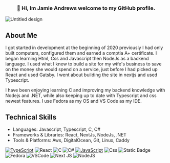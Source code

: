 
<h3 align="center" > 👋 Hi, Im Jamie Andrews welcome to my GitHub profile.</h3>

![Untitled design](https://github.com/user-attachments/assets/7ab24983-1b2a-4511-baae-6468021da1bf)

## About Me
I got started in development at the beginning of 2020 previously I had only built computers, configured them and earned a comptia A+ certificate. I began learning Html, Css and Javascript then NodeJs as a backend language. I used what I knew to build a site for my wife's business to save on the money she would spend on a service, just before I had picked up React and used Gatsby. I went about building the site in nextjs and used Typescript.

I have been enjoying learning C and improving my backend knowledge with Nodejs and .NET, while also keeping up to date with Typescript and css newest features. I use Fedora as my OS and VS Code as my IDE.

## Technical Skills
- Languages: Javascript, Typescript, C, C# 
- Frameworks & Libraries: React, NextJs, NodeJs, .NET
- Tools & Platforms: Aws, DigitalOcean, Git, Linux, Caddy

[![TypeScript](https://img.shields.io/badge/Typescript-%23007ACC.svg?style=for-the-badge&logo=typescript&logoColor=white)](https://typescriptlang.org)
![React](https://img.shields.io/badge/React-%2320232a.svg?style=for-the-badge&logo=react&logoColor=%2361DAFB)
![C](https://img.shields.io/badge/C-blue?style=for-the-badge&logo=c)
![C#](https://img.shields.io/badge/C%23-%23239120.svg?style=for-the-badge&logo=csharp&logoColor=white)
[![JavaScript](https://img.shields.io/badge/Javascript--F7DF1E?style=for-the-badge&logo=javascript)](https://www.javascript.com/)
![Css](https://img.shields.io/badge/Css-blue?style=for-the-badge&logo=css)
![Static Badge](https://img.shields.io/badge/Html-red?style=for-the-badge&logo=html5&logoColor=white)
![Fedora](https://img.shields.io/badge/Fedora-294172?style=for-the-badge&logo=fedora&logoColor=white)
![VSCode](https://img.shields.io/badge/VS%20Code-blue?style=for-the-badge)
![Next JS](https://img.shields.io/badge/Next-black?style=for-the-badge&logo=next.js&logoColor=white)
![NodeJS](https://img.shields.io/badge/node.js-6DA55F?style=for-the-badge&logo=node.js&logoColor=white)
<!--
**Jamie-Andrews1/Jamie-Andrews1** is a ✨ _special_ ✨ repository because its `README.md` (this file) appears on your GitHub profile.

Here are some ideas to get you started:

- 🔭 I’m currently working on ...
- 🌱 I’m currently learning ...
- 👯 I’m looking to collaborate on ...s
- 🤔 I’m looking for help with ...
- 💬 Ask me about ...
- 📫 How to reach me: ...
- 😄 Pronouns: ...
- ⚡ Fun fact: ...
-->
